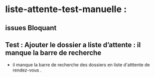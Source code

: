 
# liste-attente-test-manuelle : 

 ## issues Bloquant

## Test : Ajouter le dossier a liste d’attente : il manque la barre de recherche 
- il manque la barre de recherche des dossiers en liste d'atttente de  rendez-vous .
  
